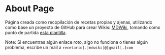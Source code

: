 # About Page

Página creada como recopilación de recetas propias y ajenas, utilizando como base un proyecto de GitHub para crear Wikis: [MDWiki](http://dynalon.github.io/mdwiki/#!index.md), tomando como punto de partida [esta plantilla](https://github.com/exalted/mdwiki-seed).

Note: Si encuentras algún enlace roto, algo no funciona o tienes algún problema, escribe un mail a `recetario[.]mdwiki[@]gmail[.]com`
